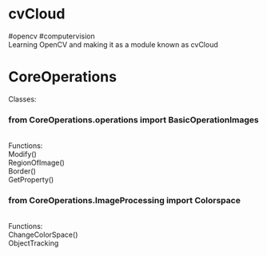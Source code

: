 # cvCloud<br>
#opencv #computervision<br>
Learning OpenCV and making it as a module known as cvCloud

# CoreOperations
Classes:
### from CoreOperations.operations import BasicOperationImages
<br>Functions: <br>Modify()<br>RegionOfImage()<br>Border()<br>GetProperty()<br>

### from CoreOperations.ImageProcessing import Colorspace
<br>Functions: <br><bold>ChangeColorSpace()<br>ObjectTracking<br></bold>

  
